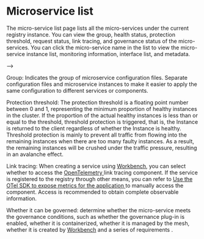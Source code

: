 # Microservice list

The micro-service list page lists all the micro-services under the current registry instance. You can view the group, health status, protection threshold, request status, link tracing, and governance status of the micro-services. You can click the micro-service name in the list to view the micro-service instance list, monitoring information, interface list, and metadata.

<!--![]()screenshots-->-->

Group: Indicates the group of microservice configuration files. Separate configuration files and microservice instances to make it easier to apply the same configuration to different services or components.

Protection threshold: The protection threshold is a floating point number between 0 and 1, representing the minimum proportion of healthy instances in the cluster. If the proportion of the actual healthy instances is less than or equal to the threshold, threshold protection is triggered, that is, the Instance is returned to the client regardless of whether the Instance is healthy. Threshold protection is mainly to prevent all traffic from flowing into the remaining instances when there are too many faulty instances. As a result, the remaining instances will be crushed under the traffic pressure, resulting in an avalanche effect.

Link tracing: When creating a service using [Workbench](../../../../amamba/intro/index.md), you can select whether to access the [OpenTelemetry ](https://opentelemetry.io/docs/concepts/what-is-opentelemetry/) link tracing component. If the service is registered to the registry through other means, you can refer to [ Use the OTel SDK to expose metrics for the application ](../../../../insight/quickstart/otel/meter.md) to manually access the component. Access is recommended to obtain complete observable information.

Whether it can be governed: determine whether the micro-service meets the governance conditions, such as whether the governance plug-in is enabled, whether it is containerized, whether it is managed by the mesh, whether it is created by [Workbench](../../../../amamba/intro/index.md) and a series of requirements .
